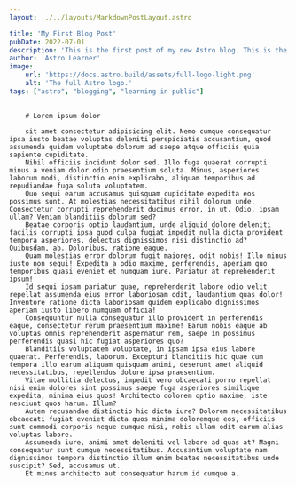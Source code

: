 ```yaml
---
layout: ../../layouts/MarkdownPostLayout.astro

title: 'My First Blog Post'
pubDate: 2022-07-01
description: 'This is the first post of my new Astro blog. This is the first post of my new Astro blog. This is the first post of my new Astro blog. This is the first post of my new Astro blog'
author: 'Astro Learner'
image:
    url: 'https://docs.astro.build/assets/full-logo-light.png'
    alt: 'The full Astro logo.'
tags: ["astro", "blogging", "learning in public"]
---
```


        # Lorem ipsum dolor
        
        sit amet consectetur adipisicing elit. Nemo cumque consequatur ipsa iusto beatae voluptas deleniti perspiciatis accusantium, quod assumenda quidem voluptate dolorum ad saepe atque officiis quia sapiente cupiditate.
		Nihil officiis incidunt dolor sed. Illo fuga quaerat corrupti minus a veniam dolor odio praesentium soluta. Minus, asperiores laborum modi, distinctio enim explicabo, aliquam temporibus ad repudiandae fuga soluta voluptatem.
		Quo sequi earum accusamus quisquam cupiditate expedita eos possimus sunt. At molestias necessitatibus nihil dolorum unde. Consectetur corrupti reprehenderit ducimus error, in ut. Odio, ipsam ullam? Veniam blanditiis dolorum sed?
		Beatae corporis optio laudantium, unde aliquid dolore deleniti facilis corrupti ipsa quod culpa fugiat impedit nulla dicta provident tempora asperiores, delectus dignissimos nisi distinctio ad? Quibusdam, ab. Doloribus, ratione eaque.
		Quam molestias error dolorum fugit maiores, odit nobis! Illo minus iusto non sequi! Expedita a odio maxime, perferendis, aperiam quo temporibus quasi eveniet et numquam iure. Pariatur at reprehenderit ipsum!
		Id sequi ipsam pariatur quae, reprehenderit labore odio velit repellat assumenda eius error laboriosam odit, laudantium quas dolor! Inventore ratione dicta laboriosam quidem explicabo dignissimos aperiam iusto libero numquam officia!
		Consequuntur nulla consequatur illo provident in perferendis eaque, consectetur rerum praesentium maxime! Earum nobis eaque ab voluptas omnis reprehenderit aspernatur rem, saepe in possimus perferendis quasi hic fugiat asperiores quo?
		Blanditiis voluptatem voluptate, in ipsam ipsa eius labore quaerat. Perferendis, laborum. Excepturi blanditiis hic quae cum tempora illo earum aliquam quisquam animi, deserunt amet aliquid necessitatibus, repellendus dolore ipsa praesentium.
		Vitae mollitia delectus, impedit vero obcaecati porro repellat nisi enim dolores sint possimus saepe fuga asperiores similique expedita, minima eius quos! Architecto dolorem optio maxime, iste nesciunt quos harum. Illum?
		Autem recusandae distinctio hic dicta iure? Dolorem necessitatibus obcaecati fugiat eveniet dicta quos minima doloremque eos, officiis sunt commodi corporis neque cumque nisi, nobis ullam odit earum alias voluptas labore.
		Assumenda iure, animi amet deleniti vel labore ad quas at? Magni consequatur sunt cumque necessitatibus. Accusantium voluptate nam dignissimos tempora distinctio illum enim beatae necessitatibus unde suscipit? Sed, accusamus ut.
		Et minus architecto aut consequatur harum id cumque a.
